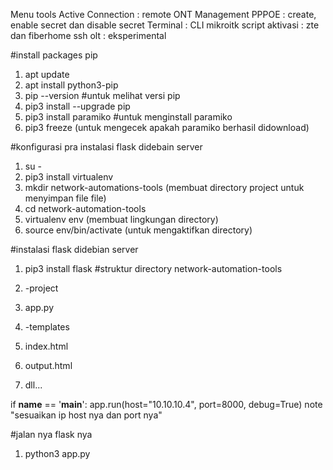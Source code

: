 Menu tools
Active Connection : remote ONT 
Management PPPOE : create, enable secret dan disable secret
Terminal : CLI mikroitk
script aktivasi : zte dan fiberhome
ssh olt : eksperimental



#install packages pip
1. apt update 
2. apt install python3-pip
3. pip --version #untuk melihat versi pip
4. pip3 install --upgrade pip
5. pip3 install paramiko #untuk menginstall paramiko
6. pip3 freeze (untuk mengecek apakah paramiko berhasil didownload)

#konfigurasi pra instalasi flask didebain server
1. su -
2. pip3 install virtualenv
3. mkdir network-automations-tools (membuat directory project untuk menyimpan file file)
4. cd network-automation-tools
5. virtualenv env (membuat lingkungan directory)
6. source env/bin/activate (untuk mengaktifkan directory)
   
#instalasi flask didebian server
1. pip3 install flask
#struktur directory network-automation-tools 
1. -project
2. app.py
   
1. -templates
2. index.html
3. output.html
4. dll...

if __name__ == '__main__':
    app.run(host="10.10.10.4", port=8000, debug=True) 
    note "sesuaikan ip host nya dan port nya"

#jalan nya flask nya 
1. python3 app.py

